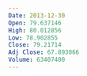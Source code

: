 ```yaml
---
Date: 2013-12-30
Open: 79.637146
High: 80.012856
Low: 78.902855
Close: 79.21714
Adj Close: 67.893066
Volume: 63407400
---
```

